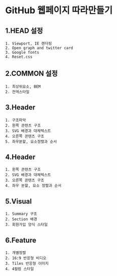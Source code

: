 GitHub 웹페이지 따라만들기
=====================

1.HEAD 설정
----------
~~~
1. Viewport, IE 렌더링
2. Open graph and twitter card
3. Google fonts
4. Reset.css
~~~

2.COMMON 설정
------------
~~~
1. 최상위요소, BEM
2. 전역스타일
~~~

3.Header
--------
~~~
1. 구조파악
2. 왼쪽 콘텐츠 구조
3. SVG 배경과 대체텍스트
4. 오른쪽 콘텐츠 구조
5. 좌우분할, 요소정렬과 순서
~~~

4.Header
--------
~~~
1. 왼쪽 콘텐츠 구조
2. SVG 배경과 대체텍스트
3. 오른쪽 콘텐츠 구조
4. 좌우 분할, 요소 정렬과 순서
~~~

5.Visual
--------
~~~
1. Summary 구조
2. Section 배경
3. 회원가입 양식 스타일
~~~

6.Feature
---------
~~~
1. 개별정렬
2. 16:9 반응형 비디오
3. Tiles 반응형 이미지
4. 4컬럼 스타일
~~~
